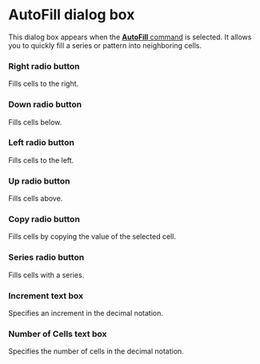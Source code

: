 # AutoFill dialog box

This dialog box appears when the [**AutoFill** command](../../cmd/edit/auto_fill) is selected. It allows you to quickly fill a series or pattern into neighboring cells.

### Right radio button

Fills cells to the right.

### Down radio button

Fills cells below.

### Left radio button

Fills cells to the left.

### Up radio button

Fills cells above.

### Copy radio button

Fills cells by copying the value of the selected cell.

### Series radio button

Fills cells with a series.

### Increment text box

Specifies an increment in the decimal notation.

### Number of Cells text box

Specifies the number of cells in the decimal notation.


